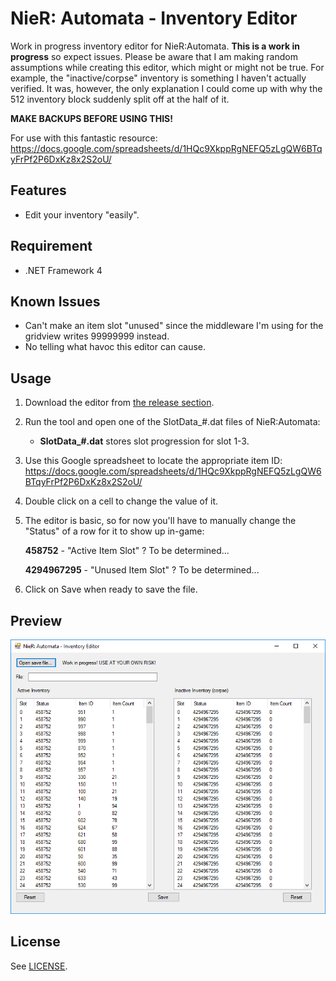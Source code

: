 # NieR: Automata - Inventory Editor
Work in progress inventory editor for NieR:Automata. **This is a work in progress** so expect issues. Please be aware that I am making random assumptions while creating this editor, which might or might not be true. For example, the "inactive/corpse" inventory is something I haven't actually verified. It was, however, the only explanation I could come up with why the 512 inventory block suddenly split off at the half of it.

**MAKE BACKUPS BEFORE USING THIS!**

For use with this fantastic resource: https://docs.google.com/spreadsheets/d/1HQc9XkppRgNEFQ5zLgQW6BTqyFrPf2P6DxKz8x2S2oU/

## Features

* Edit your inventory "easily".

## Requirement

* .NET Framework 4

## Known Issues

* Can't make an item slot "unused" since the middleware I'm using for the gridview writes 99999999 instead.
* No telling what havoc this editor can cause.

## Usage

1. Download the editor from [the release section](https://github.com/Idearum/NieRAutomata_Inventory_Editor/releases).

2. Run the tool and open one of the SlotData_#.dat files of NieR:Automata:

   - **SlotData_#.dat** stores slot progression for slot 1-3.
   
3. Use this Google spreadsheet to locate the appropriate item ID: https://docs.google.com/spreadsheets/d/1HQc9XkppRgNEFQ5zLgQW6BTqyFrPf2P6DxKz8x2S2oU/

4. Double click on a cell to change the value of it.

5. The editor is basic, so for now you'll have to manually change the "Status" of a row for it to show up in-game:

    **458752** - "Active Item Slot" ? To be determined...
    
    **4294967295** - "Unused Item Slot" ? To be determined...
    
6. Click on Save when ready to save the file.

## Preview

![Screenshot of the editor](screenshot.png "Screenshot of the editor")

## License

See [LICENSE](LICENSE).
